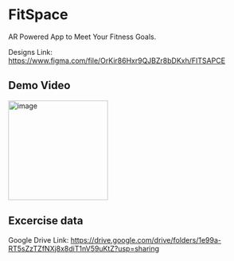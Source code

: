 # FitSpace
AR Powered App to Meet Your Fitness Goals. 

Designs Link: https://www.figma.com/file/OrKir86Hxr9QJBZr8bDKxh/FITSAPCE

## Demo Video

<img width="200" alt="image" src="https://user-images.githubusercontent.com/51706825/156386206-e861500f-c796-4345-878f-04e694b472e1.mov">

## Excercise data
Google Drive Link: https://drive.google.com/drive/folders/1e99a-RT5sZzTZfNXj8x8diT1nV59uKtZ?usp=sharing

